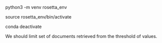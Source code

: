 <!-- To create a py env -->
python3 -m venv rosetta_env

<!-- Activate the py env -->
source rosetta_env/bin/activate

<!-- Deactivate the py env -->
conda deactivate


We should limit set of documents retrieved from the threshold of values.